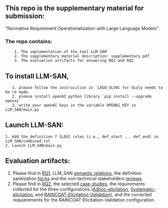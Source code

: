 ## This repo is the supplementary material for submission: 
"Normative Requirement Operationalization with Large Language Models".

### The repo contains:
        1. The implementation of the tool LLM-SAM
        2. The supplementary material description: supplementary.pdf 
        3. The evaluation artifacts for answering RQ1 and RQ2

## To install LLM-SAN,
       1. please follow the instrucition in `LEGO_SLVAC for dialy needs to be re made.
       2. please install openAI python library `pip install --upgrade openai`
       3. write your openAI keys in the variable OPENAI_KEY in LLM_SAN/main.py 


## Launch LLM-SAN:
    1. Add the definition f SLEEC rules (i.e., def_start ... def_end) in LLM_SAN/combined.txt
    2. Launch LLM_SAN/main.py. 

## Evaluation artifacts:
1. Please find in [RQ1](EVALUATION/RQ1), LLM_SAN [semantic relations](EVALUATION/RQ1/LLM-SAN-FILTERING), the definition sanitization [forms](EVALUATION/RQ1/FORMS) and the non-technical stakeholders [reviews](EVALUATION/RQ1/N-TS-RESPONSES).
2. Please find in [RQ2](EVALUATION/RQ2), the selected [case-studies](EVALUATION/RQ2/CASESTUDIES), the requirements collected for the three configurations ([Adhoc-elicitation](EVALUATION/RQ2/AdhocElicitation), [Systematic-elicitation](EVALUATION/RQ2/SystematicElicitation), and [RAINCOAT-Elicitation-Validation](EVALUATION/RQ2/RAINCOAT-Elicitation-Validation)), and the corrected requierements for the RAINCOAT-Elicitation-Validation configuration.
